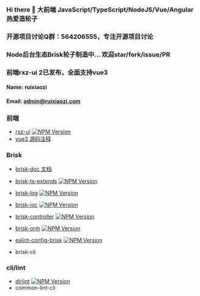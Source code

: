 ### Hi there 👋 大前端 JavaScript/TypeScript/NodeJS/Vue/Angular 热爱造轮子

### 开源项目讨论Q群：564206555，专注开源项目讨论

### Node后台生态Brisk轮子制造中... 欢迎star/fork/issue/PR
### 前端rxz-ui 2已发布，全面支持vue3

#### Name: ruixiaozi
#### Email: admin@ruixiaozi.com

### 前端

+ [rxz-ui](https://github.com/ruixiaozi/rxz-ui) <a href="https://www.npmjs.com/package/rxz-ui"><img src="https://img.shields.io/npm/v/rxz-ui.svg" alt="NPM Version" /></a>
+ [vue3 源码注释](https://github.com/ruixiaozi/vue3.2.37)

### Brisk

+ [brisk-doc 文档](https://github.com/ruixiaozi/brisk-doc)

+ [brisk-ts-extends](https://github.com/ruixiaozi/brisk-ts-extends) <a href="https://www.npmjs.com/package/brisk-ts-extends"><img src="https://img.shields.io/npm/v/brisk-ts-extends.svg" alt="NPM Version" /></a>
+ [brisk-log](https://github.com/ruixiaozi/brisk-log) <a href="https://www.npmjs.com/package/brisk-log"><img src="https://img.shields.io/npm/v/brisk-log.svg" alt="NPM Version" /></a>

+ [brisk-ioc](https://github.com/ruixiaozi/brisk-ioc) <a href="https://www.npmjs.com/package/brisk-ioc"><img src="https://img.shields.io/npm/v/brisk-ioc.svg" alt="NPM Version" /></a>
+ [brisk-controller](https://github.com/ruixiaozi/brisk-controller) <a href="https://www.npmjs.com/package/brisk-controller"><img src="https://img.shields.io/npm/v/brisk-controller.svg" alt="NPM Version" /></a>
+ [brisk-orm](https://github.com/ruixiaozi/brisk-orm) <a href="https://www.npmjs.com/package/brisk-orm"><img src="https://img.shields.io/npm/v/brisk-orm.svg" alt="NPM Version" /></a>
+ [eslint-config-brisk](https://github.com/ruixiaozi/eslint-config-brisk) <a href="https://www.npmjs.com/package/eslint-config-brisk"><img src="https://img.shields.io/npm/v/eslint-config-brisk.svg" alt="NPM Version" /></a>

+ brisk-cli

### cli/lint

+ [dirlint](https://github.com/ruixiaozi/dirlint) <a href="https://www.npmjs.com/package/dirlint"><img src="https://img.shields.io/npm/v/dirlint.svg" alt="NPM Version" /></a>
+ common-lint-cli

<!--
**ruixiaozi/ruixiaozi** is a ✨ _special_ ✨ repository because its `README.md` (this file) appears on your GitHub profile.

Here are some ideas to get you started:

- 🔭 I’m currently working on ...
- 🌱 I’m currently learning ...
- 👯 I’m looking to collaborate on ...
- 🤔 I’m looking for help with ...
- 💬 Ask me about ...
- 📫 How to reach me: ...
- 😄 Pronouns: ...
- ⚡ Fun fact: ...
-->

